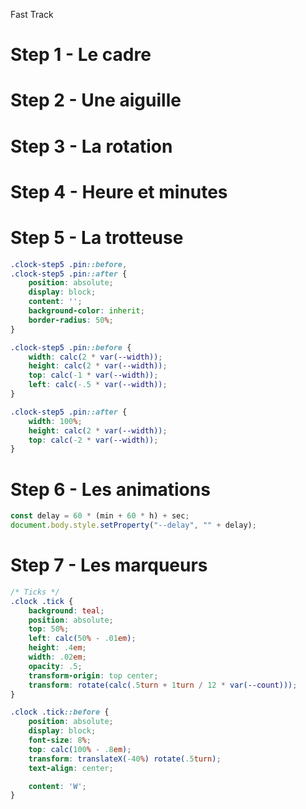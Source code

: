 Fast Track

# Step 1 - Le cadre
# Step 2 - Une aiguille
# Step 3 - La rotation
# Step 4 - Heure et minutes
# Step 5 - La trotteuse

```css
.clock-step5 .pin::before,
.clock-step5 .pin::after {
	position: absolute;
	display: block;
	content: '';
	background-color: inherit;
	border-radius: 50%;
}

.clock-step5 .pin::before {
	width: calc(2 * var(--width));
	height: calc(2 * var(--width));
	top: calc(-1 * var(--width));
	left: calc(-.5 * var(--width));
}

.clock-step5 .pin::after {
	width: 100%;
	height: calc(2 * var(--width));
	top: calc(-2 * var(--width));
}
```

# Step 6 - Les animations

```javascript
const delay = 60 * (min + 60 * h) + sec;
document.body.style.setProperty("--delay", "" + delay);
```

# Step 7 - Les marqueurs

```css
/* Ticks */
.clock .tick {
    background: teal;
    position: absolute;
    top: 50%;
    left: calc(50% - .01em);
    height: .4em;
    width: .02em;
    opacity: .5;
    transform-origin: top center;
    transform: rotate(calc(.5turn + 1turn / 12 * var(--count)));
}

.clock .tick::before {
    position: absolute;
    display: block;
    font-size: 8%;
    top: calc(100% - .8em);
    transform: translateX(-40%) rotate(.5turn);
    text-align: center;

    content: 'W';
}
```
